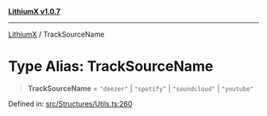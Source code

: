 [**LithiumX v1.0.7**](README.md)

***

[LithiumX](globals.md) / TrackSourceName

# Type Alias: TrackSourceName

> **TrackSourceName** = `"deezer"` \| `"spotify"` \| `"soundcloud"` \| `"youtube"`

Defined in: [src/Structures/Utils.ts:260](https://github.com/anantix-network/LithiumX/blob/720bc1bb802e250a8740a01a0f217198cffacb28/src/Structures/Utils.ts#L260)
